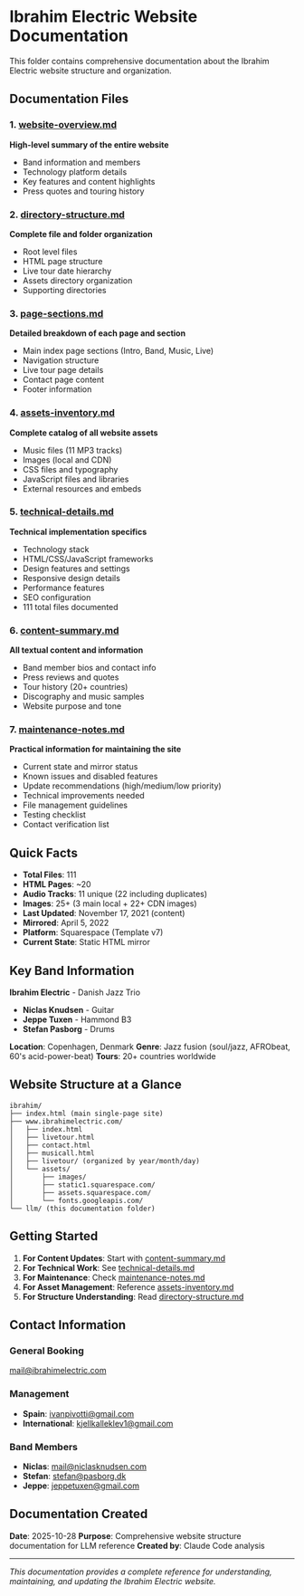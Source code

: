 # Ibrahim Electric Website Documentation

This folder contains comprehensive documentation about the Ibrahim Electric website structure and organization.

## Documentation Files

### 1. [website-overview.md](website-overview.md)
**High-level summary of the entire website**
- Band information and members
- Technology platform details
- Key features and content highlights
- Press quotes and touring history

### 2. [directory-structure.md](directory-structure.md)
**Complete file and folder organization**
- Root level files
- HTML page structure
- Live tour date hierarchy
- Assets directory organization
- Supporting directories

### 3. [page-sections.md](page-sections.md)
**Detailed breakdown of each page and section**
- Main index page sections (Intro, Band, Music, Live)
- Navigation structure
- Live tour page details
- Contact page content
- Footer information

### 4. [assets-inventory.md](assets-inventory.md)
**Complete catalog of all website assets**
- Music files (11 MP3 tracks)
- Images (local and CDN)
- CSS files and typography
- JavaScript files and libraries
- External resources and embeds

### 5. [technical-details.md](technical-details.md)
**Technical implementation specifics**
- Technology stack
- HTML/CSS/JavaScript frameworks
- Design features and settings
- Responsive design details
- Performance features
- SEO configuration
- 111 total files documented

### 6. [content-summary.md](content-summary.md)
**All textual content and information**
- Band member bios and contact info
- Press reviews and quotes
- Tour history (20+ countries)
- Discography and music samples
- Website purpose and tone

### 7. [maintenance-notes.md](maintenance-notes.md)
**Practical information for maintaining the site**
- Current state and mirror status
- Known issues and disabled features
- Update recommendations (high/medium/low priority)
- Technical improvements needed
- File management guidelines
- Testing checklist
- Contact verification list

## Quick Facts

- **Total Files**: 111
- **HTML Pages**: ~20
- **Audio Tracks**: 11 unique (22 including duplicates)
- **Images**: 25+ (3 main local + 22+ CDN images)
- **Last Updated**: November 17, 2021 (content)
- **Mirrored**: April 5, 2022
- **Platform**: Squarespace (Template v7)
- **Current State**: Static HTML mirror

## Key Band Information

**Ibrahim Electric** - Danish Jazz Trio
- **Niclas Knudsen** - Guitar
- **Jeppe Tuxen** - Hammond B3
- **Stefan Pasborg** - Drums

**Location**: Copenhagen, Denmark
**Genre**: Jazz fusion (soul/jazz, AFRObeat, 60's acid-power-beat)
**Tours**: 20+ countries worldwide

## Website Structure at a Glance

```
ibrahim/
├── index.html (main single-page site)
├── www.ibrahimelectric.com/
│   ├── index.html
│   ├── livetour.html
│   ├── contact.html
│   ├── musicall.html
│   ├── livetour/ (organized by year/month/day)
│   └── assets/
│       ├── images/
│       ├── static1.squarespace.com/
│       ├── assets.squarespace.com/
│       └── fonts.googleapis.com/
└── llm/ (this documentation folder)
```

## Getting Started

1. **For Content Updates**: Start with [content-summary.md](content-summary.md)
2. **For Technical Work**: See [technical-details.md](technical-details.md)
3. **For Maintenance**: Check [maintenance-notes.md](maintenance-notes.md)
4. **For Asset Management**: Reference [assets-inventory.md](assets-inventory.md)
5. **For Structure Understanding**: Read [directory-structure.md](directory-structure.md)

## Contact Information

### General Booking
mail@ibrahimelectric.com

### Management
- **Spain**: ivanpivotti@gmail.com
- **International**: kjellkalleklev1@gmail.com

### Band Members
- **Niclas**: mail@niclasknudsen.com
- **Stefan**: stefan@pasborg.dk
- **Jeppe**: jeppetuxen@gmail.com

## Documentation Created

**Date**: 2025-10-28
**Purpose**: Comprehensive website structure documentation for LLM reference
**Created by**: Claude Code analysis

---

*This documentation provides a complete reference for understanding, maintaining, and updating the Ibrahim Electric website.*
